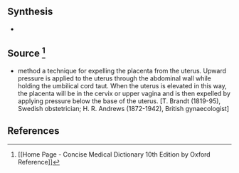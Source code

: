 ## Synthesis
- 
## Source [^1]
- method a technique for expelling the placenta from the uterus. Upward pressure is applied to the uterus through the abdominal wall while holding the umbilical cord taut. When the uterus is elevated in this way, the placenta will be in the cervix or upper vagina and is then expelled by applying pressure below the base of the uterus. \[T. Brandt (1819-95), Swedish obstetrician; H. R. Andrews (1872-1942), British gynaecologist]
## References

[^1]: [[Home Page - Concise Medical Dictionary 10th Edition by Oxford Reference]]